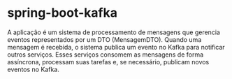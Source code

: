 # spring-boot-kafka
A aplicação é um sistema de processamento de mensagens que gerencia eventos representados por um DTO (MensagemDTO). Quando uma mensagem é recebida, o sistema publica um evento no Kafka para notificar outros serviços. Esses serviços consomem as mensagens de forma assíncrona, processam suas tarefas e, se necessário, publicam novos eventos no Kafka.

